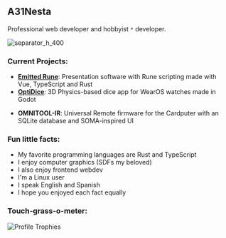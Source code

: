 ## A31Nesta

Professional web developer and hobbyist `*` developer.  

![separator_h_400](https://github.com/user-attachments/assets/a41fdb89-6e84-4c96-9d3d-b0fabdc3578f)

### Current Projects:
- [**Emitted Rune**](https://dev.emittedrune.com): Presentation software with Rune scripting made with Vue, TypeScript and Rust
- [**OptiDice**](https://github.com/A31Nesta/OptiDice): 3D Physics-based dice app for WearOS watches made in Godot
<!-- TODO: Change to negen5 / VoirNE -->
<!-- - [**Project Generator**](https://the.black.observer/bos): Modding-first cross-platform game engine made with Rust -->
- **OMNITOOL-IR**: Universal Remote firmware for the Cardputer with an SQLite database and SOMA-inspired UI

### Fun little facts:
- My favorite programming languages are Rust and TypeScript
- I enjoy computer graphics (SDFs my beloved)
- I also enjoy frontend webdev
- I'm a Linux user
- I speak English and Spanish
- I hope you enjoyed each fact equally

### Touch-grass-o-meter:
![Profile Trophies](https://trophygh.kolioaris.xyz/?username=A31Nesta&theme=aura&title=MultiLanguage,Commits,Experience,Stars,Issues,Repositories)

